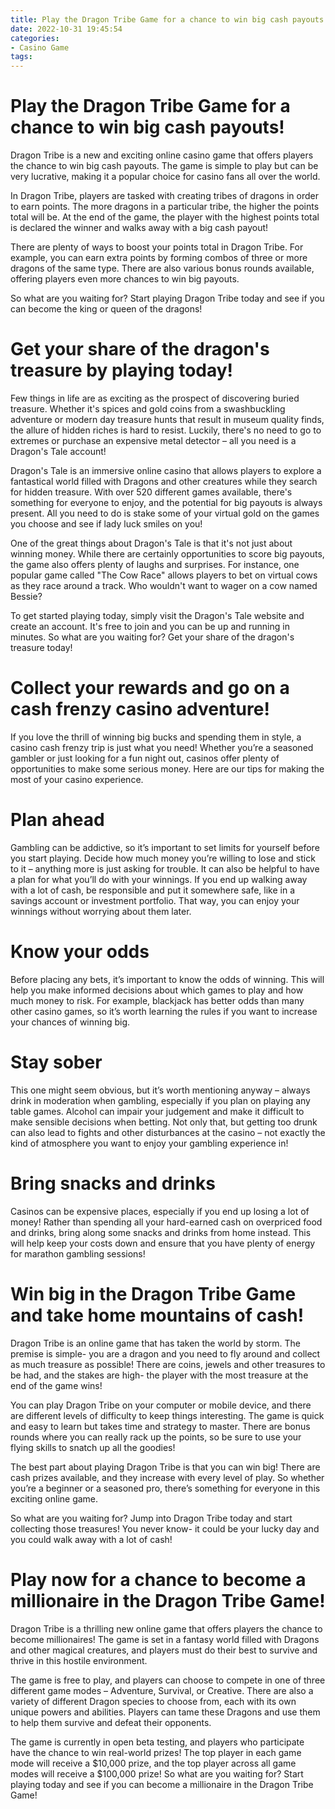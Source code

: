 ```yaml
---
title: Play the Dragon Tribe Game for a chance to win big cash payouts!
date: 2022-10-31 19:45:54
categories:
- Casino Game
tags:
---
```



#  Play the Dragon Tribe Game for a chance to win big cash payouts!

Dragon Tribe is a new and exciting online casino game that offers players the chance to win big cash payouts. The game is simple to play but can be very lucrative, making it a popular choice for casino fans all over the world.

In Dragon Tribe, players are tasked with creating tribes of dragons in order to earn points. The more dragons in a particular tribe, the higher the points total will be. At the end of the game, the player with the highest points total is declared the winner and walks away with a big cash payout!

There are plenty of ways to boost your points total in Dragon Tribe. For example, you can earn extra points by forming combos of three or more dragons of the same type. There are also various bonus rounds available, offering players even more chances to win big payouts.

So what are you waiting for? Start playing Dragon Tribe today and see if you can become the king or queen of the dragons!

#  Get your share of the dragon's treasure by playing today!

Few things in life are as exciting as the prospect of discovering buried treasure. Whether it's spices and gold coins from a swashbuckling adventure or modern day treasure hunts that result in museum quality finds, the allure of hidden riches is hard to resist. Luckily, there's no need to go to extremes or purchase an expensive metal detector – all you need is a Dragon's Tale account!

Dragon's Tale is an immersive online casino that allows players to explore a fantastical world filled with Dragons and other creatures while they search for hidden treasure. With over 520 different games available, there's something for everyone to enjoy, and the potential for big payouts is always present. All you need to do is stake some of your virtual gold on the games you choose and see if lady luck smiles on you!

One of the great things about Dragon's Tale is that it's not just about winning money. While there are certainly opportunities to score big payouts, the game also offers plenty of laughs and surprises. For instance, one popular game called "The Cow Race" allows players to bet on virtual cows as they race around a track. Who wouldn't want to wager on a cow named Bessie?

To get started playing today, simply visit the Dragon's Tale website and create an account. It's free to join and you can be up and running in minutes. So what are you waiting for? Get your share of the dragon's treasure today!

#  Collect your rewards and go on a cash frenzy casino adventure!

If you love the thrill of winning big bucks and spending them in style, a casino cash frenzy trip is just what you need! Whether you’re a seasoned gambler or just looking for a fun night out, casinos offer plenty of opportunities to make some serious money. Here are our tips for making the most of your casino experience.

# Plan ahead
Gambling can be addictive, so it’s important to set limits for yourself before you start playing. Decide how much money you’re willing to lose and stick to it – anything more is just asking for trouble. It can also be helpful to have a plan for what you’ll do with your winnings. If you end up walking away with a lot of cash, be responsible and put it somewhere safe, like in a savings account or investment portfolio. That way, you can enjoy your winnings without worrying about them later.

# Know your odds
Before placing any bets, it’s important to know the odds of winning. This will help you make informed decisions about which games to play and how much money to risk. For example, blackjack has better odds than many other casino games, so it’s worth learning the rules if you want to increase your chances of winning big.

# Stay sober
This one might seem obvious, but it’s worth mentioning anyway – always drink in moderation when gambling, especially if you plan on playing any table games. Alcohol can impair your judgement and make it difficult to make sensible decisions when betting. Not only that, but getting too drunk can also lead to fights and other disturbances at the casino – not exactly the kind of atmosphere you want to enjoy your gambling experience in!

# Bring snacks and drinks
Casinos can be expensive places, especially if you end up losing a lot of money! Rather than spending all your hard-earned cash on overpriced food and drinks, bring along some snacks and drinks from home instead. This will help keep your costs down and ensure that you have plenty of energy for marathon gambling sessions!

#  Win big in the Dragon Tribe Game and take home mountains of cash!

Dragon Tribe is an online game that has taken the world by storm. The premise is simple- you are a dragon and you need to fly around and collect as much treasure as possible! There are coins, jewels and other treasures to be had, and the stakes are high- the player with the most treasure at the end of the game wins!

You can play Dragon Tribe on your computer or mobile device, and there are different levels of difficulty to keep things interesting. The game is quick and easy to learn but takes time and strategy to master. There are bonus rounds where you can really rack up the points, so be sure to use your flying skills to snatch up all the goodies!

The best part about playing Dragon Tribe is that you can win big! There are cash prizes available, and they increase with every level of play. So whether you’re a beginner or a seasoned pro, there’s something for everyone in this exciting online game.

So what are you waiting for? Jump into Dragon Tribe today and start collecting those treasures! You never know- it could be your lucky day and you could walk away with a lot of cash!

#  Play now for a chance to become a millionaire in the Dragon Tribe Game!

Dragon Tribe is a thrilling new online game that offers players the chance to become millionaires! The game is set in a fantasy world filled with Dragons and other magical creatures, and players must do their best to survive and thrive in this hostile environment.

The game is free to play, and players can choose to compete in one of three different game modes – Adventure, Survival, or Creative. There are also a variety of different Dragon species to choose from, each with its own unique powers and abilities. Players can tame these Dragons and use them to help them survive and defeat their opponents.

The game is currently in open beta testing, and players who participate have the chance to win real-world prizes! The top player in each game mode will receive a $10,000 prize, and the top player across all game modes will receive a $100,000 prize! So what are you waiting for? Start playing today and see if you can become a millionaire in the Dragon Tribe Game!
